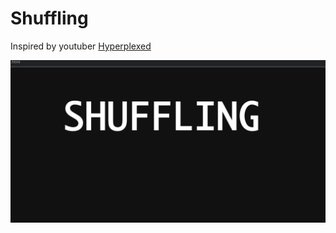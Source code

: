 # Shuffling

Inspired by youtuber [Hyperplexed](https://www.youtube.com/watch?v=W5oawMJaXbU)

![Image of a heading tag with the value of Shuffling that changes each character on mouse move](../assets/shuffling.gif 'Shuffling')
